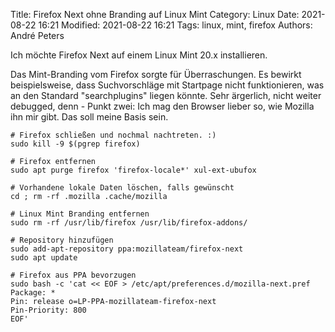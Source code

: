 Title: Firefox Next ohne Branding auf Linux Mint
Category: Linux
Date: 2021-08-22 16:21
Modified: 2021-08-22 16:21
Tags: linux, mint, firefox
Authors: André Peters

Ich möchte Firefox Next auf einem Linux Mint 20.x installieren.

Das Mint-Branding vom Firefox sorgte für Überraschungen. Es bewirkt beispielsweise, dass Suchvorschläge mit Startpage nicht funktionieren, was an den Standard "searchplugins" liegen könnte. Sehr ärgerlich, nicht weiter debugged, denn - Punkt zwei: Ich mag den Browser lieber so, wie Mozilla ihn mir gibt. Das soll meine Basis sein.

```
# Firefox schließen und nochmal nachtreten. :)
sudo kill -9 $(pgrep firefox)

# Firefox entfernen
sudo apt purge firefox 'firefox-locale*' xul-ext-ubufox

# Vorhandene lokale Daten löschen, falls gewünscht
cd ; rm -rf .mozilla .cache/mozilla

# Linux Mint Branding entfernen
sudo rm -rf /usr/lib/firefox /usr/lib/firefox-addons/

# Repository hinzufügen
sudo add-apt-repository ppa:mozillateam/firefox-next
sudo apt update

# Firefox aus PPA bevorzugen
sudo bash -c 'cat << EOF > /etc/apt/preferences.d/mozilla-next.pref
Package: *
Pin: release o=LP-PPA-mozillateam-firefox-next
Pin-Priority: 800
EOF'
```
